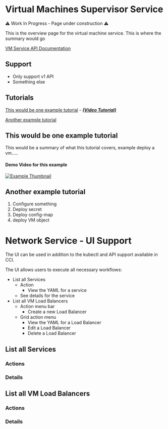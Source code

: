 
# Virtual Machines Supervisor Service

⚠️ Work In Progress - Page under construction ⚠️

This is the overview page for the virtual machine service. This is where the summary would go  

[VM Service API Documentation](http://developers.eng.vmware.com/apis/iaas/)

## Support
* Only support v1 API
* Something else


## Tutorials
[This would be one example tutorial](#this-would-be-one-example-tutorial) - [***(Video Tutorial)***](#demo-video-for-this-example)

[Another example tutorial](#another-example-tutorial)


## This would be one example tutorial

This would be a summary of what this tutorial covers, example deploy a vm.....


#### Demo Video for this example

[![Example Thumbnail](source/images/example_thumbnail.PNG "This is an example")](https://www.youtube.com/)

## Another example tutorial
1. Configure something
2. Deploy secret
3. Deploy config-map
4. deploy VM object

# Network Service - UI Support

The UI can be used in addition to the kubectl and API support available in CCI.

The UI allows users to execute all necessary workflows:
- List all Services
    - Action
        - View the YAML for a service
    - See details for the service
- List all VM Load Balancers
    - Action menu bar
        - Create a new Load Balancer
    - Grid action menu
        - View the YAML for a Load Balancer
        - Edit a Load Balancer
        - Delete a Load Balancer

## List all Services

### Actions
### Details

## List all VM Load Balancers

### Actions
### Details


